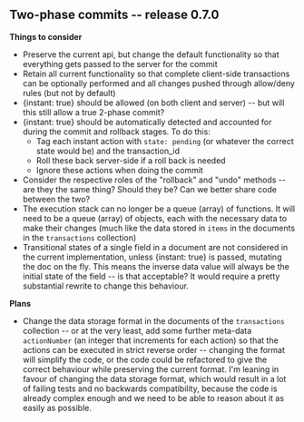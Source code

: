 Two-phase commits -- release 0.7.0
--

__Things to consider__

- Preserve the current api, but change the default functionality so that everything gets passed to the server for the commit
- Retain all current functionality so that complete client-side transactions can be optionally performed and all changes pushed through allow/deny rules (but not by default)
- {instant: true} should be allowed (on both client and server) -- but will this still allow a true 2-phase commit?
- {instant: true} should be automatically detected and accounted for during the commit and rollback stages. To do this:
  - Tag each instant action with `state: pending` (or whatever the correct state would be) and the transaction_id
  - Roll these back server-side if a roll back is needed
  - Ignore these actions when doing the commit
- Consider the respective roles of the "rollback" and "undo" methods -- are they the same thing?  Should they be?  Can we better share code between the two?
- The execution stack can no longer be a queue (array) of functions. It will need to be a queue (array) of objects, each with the necessary data to make their changes (much like the data stored in `items` in the documents in the `transactions` collection)
- Transitional states of a single field in a document are not considered in the current implementation, unless {instant: true} is passed, mutating the doc on the fly. This means the inverse data value will always be the initial state of the field -- is that acceptable? It would require a pretty substantial rewrite to change this behaviour.

__Plans__

- Change the data storage format in the documents of the `transactions` collection -- or at the very least, add some further meta-data `actionNumber` (an integer that increments for each action) so that the actions can be executed in strict reverse order -- changing the format will simplify the code, or the code could be refactored to give the correct behaviour while preserving the current format. I'm leaning in favour of changing the data storage format, which would result in a lot of failing tests and no backwards compatibility, because the code is already complex enough and we need to be able to reason about it as easily as possible.